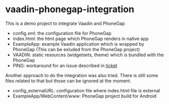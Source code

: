 vaadin-phonegap-integration
===========================

This is a demo project to integrate Vaadin and PhoneGap

- config.xml: the configuration file for PhoneGap
- index.html: the html page which PhoneGap renders in native app
- ExampleApp: example Vaadin application which is wrapped by PhoneGap (This can be exluded from the PhoneGap project)
- VAADIN: static resources (widgetsets, theme) which is bundled with the PhoneGap
- PING: workaround for an issue described in [ticket](http://dev.vaadin.com/ticket/14035)

Another approach to do the integration was also tried. There is still some files related to that but those can be ignored at the moment.
- config_externalURL: configuration file where index.html file is external 
- ExampleApp/WebContent/www: PhoneGap project build for Android 
